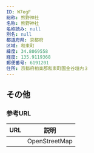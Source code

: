 ```yaml
---
ID: W7egF
総称: 熊野神社
名称: 熊野神社
名称読み: null
別名: null
都道府県: 京都府
区域: 和束町
緯度: 34.8069558
経度: 135.9119368
郵便番号: 6191201
住所: 京都府相楽郡和束町園金谷垣内３
---
```


## その他

### 参考URL

| URL | 説明          |
| --- | ------------- |
|     | OpenStreetMap |
